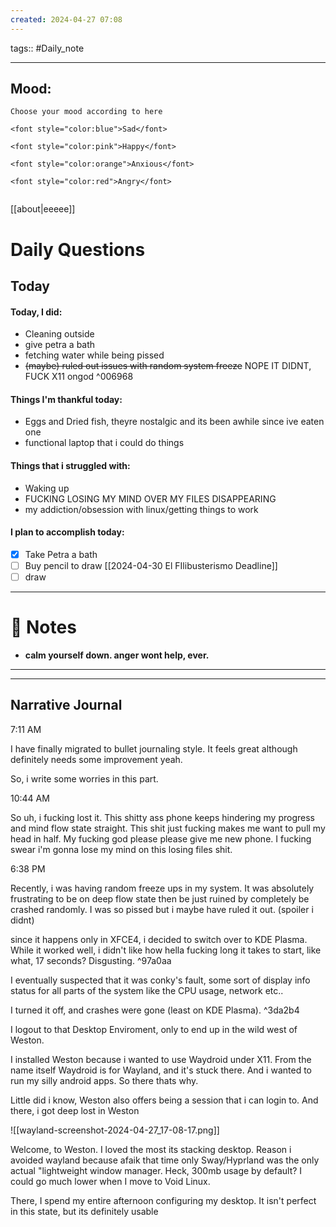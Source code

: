 ```yaml
---
created: 2024-04-27 07:08
---
```

tags:: #Daily_note

---

## Mood: 
```
Choose your mood according to here

<font style="color:blue">Sad</font>

<font style="color:pink">Happy</font>

<font style="color:orange">Anxious</font>

<font style="color:red">Angry</font>


```

[[about|eeeee]]

# Daily Questions

## Today
#### Today, I did:
- Cleaning outside
- give petra a bath
- fetching water while being pissed
- ~~(maybe) ruled out issues with random system freeze~~ NOPE IT DIDNT, FUCK X11 ongod ^006968
#### Things I'm thankful today:
- Eggs and Dried fish, theyre nostalgic and its been awhile since ive eaten one
- functional laptop that i could do things
#### Things that i struggled with:
- Waking up
- FUCKING LOSING MY MIND OVER MY FILES DISAPPEARING
- my addiction/obsession with linux/getting things to work
#### I plan to accomplish today:
- [x] Take Petra a bath
- [ ] Buy pencil to draw [[2024-04-30 El FIlibusterismo Deadline]]
- [ ] draw

---
# 📝 Notes
- **calm yourself down. anger wont help, ever.**

---


---
## Narrative Journal

7:11 AM

I have finally migrated to bullet journaling style. It feels great although definitely needs some improvement yeah.

So, i write some worries in this part.

10:44 AM

So uh, i fucking lost it. This shitty ass phone keeps hindering my progress and mind flow state straight. This shit just fucking makes me want to pull my head in half. My fucking god please please give me new phone. I fucking swear i'm gonna lose my mind on this losing files shit. 

6:38 PM

Recently, i was having random freeze ups in my system. It was absolutely frustrating to be on deep flow state then be just ruined by completely be crashed randomly. I was so pissed but i maybe have ruled it out. (spoiler i didnt)

since it happens only in XFCE4, i decided to switch over to KDE Plasma. While it worked well, i didn't like how hella fucking long it takes to start, like what, 17 seconds? Disgusting. ^97a0aa

I eventually suspected that it was conky's fault, some sort of display info status for all parts of the system like the CPU usage, network etc..

I turned it off, and crashes were gone (least on KDE Plasma). ^3da2b4

I logout to that Desktop Enviroment, only to end up in the wild west of Weston.

I installed Weston because i wanted to use Waydroid under X11. From the name itself Waydroid is for Wayland, and it's stuck there. And i wanted to run my silly android apps. So there thats why.

Little did i know, Weston also offers being a session that i can login to. And there, i got deep lost in Weston

![[wayland-screenshot-2024-04-27_17-08-17.png]]

Welcome, to Weston. I loved the most its stacking desktop. Reason i avoided wayland because afaik that time only Sway/Hyprland was the only actual "lightweight window manager. Heck, 300mb usage by default? I could go much lower when I move to Void Linux.

There, I spend my entire afternoon configuring my desktop. It isn't perfect in this state, but its definitely usable